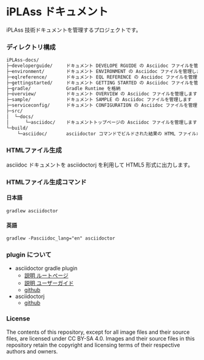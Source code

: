 # iPLAss ドキュメント

iPLAss 技術ドキュメントを管理するプロジェクトです。

### ディレクトリ構成

```txt
iPLAss-docs/
├─developerguide/     ドキュメント DEVELOPE RGUIDE の Asciidoc ファイルを管理します
├─environment/        ドキュメント ENVIRONMENT の Asciidoc ファイルを管理します
├─eqlreference/       ドキュメント EQL REFERENCE の Asciidoc ファイルを管理します
├─gettingstarted/     ドキュメント GETTING STARTED の Asciidoc ファイルを管理します
├─gradle/             Gradle Runtime を格納
├─overview/           ドキュメント OVERVIEW の Asciidoc ファイルを管理します
├─sample/             ドキュメント SAMPLE の Asciidoc ファイルを管理します
├─serviceconfig/      ドキュメント CONFIGURATION の Asciidoc ファイルを管理します
├─src/
│  └─docs/
│      └─asciidoc/    ドキュメントトップページの Asciidoc ファイルを管理します
└─build/
    └─asciidoc/       asciidoctor コマンドでビルドされた結果の HTML ファイルが格納されます。

```

### HTMLファイル生成
asciidoc ドキュメントを asciidoctorj を利用して HTML5 形式に出力します。

### HTMLファイル生成コマンド

#### 日本語
`gradlew asciidoctor`

#### 英語
`gradlew -Pasciidoc_lang="en" asciidoctor`


### plugin について

* asciidoctor gradle plugin
    * [説明 ルートページ](https://asciidoctor.github.io/asciidoctor-gradle-plugin/)
    * [説明 ユーザーガイド](https://asciidoctor.github.io/asciidoctor-gradle-plugin/development-3.x/user-guide/)
    * [github](https://github.com/asciidoctor/asciidoctor-gradle-plugin)
* asciidoctorj
    * [github](https://github.com/asciidoctor/asciidoctorj)

### License

The contents of this repository, except for all image files and their source files, are licensed under CC BY-SA 4.0.
Images and their source files in this repository retain the copyright and licensing terms of their respective authors and owners.
